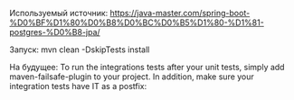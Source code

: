 Используемый источник:
https://java-master.com/spring-boot-%D0%BF%D1%80%D0%B8%D0%BC%D0%B5%D1%80-%D1%81-postgres-%D0%B8-jpa/

Запуск:
mvn clean -DskipTests install


На будущее:
To run the integrations tests after your unit tests, simply add maven-failsafe-plugin to your project. In addition, make sure your integration tests have IT as a postfix:

